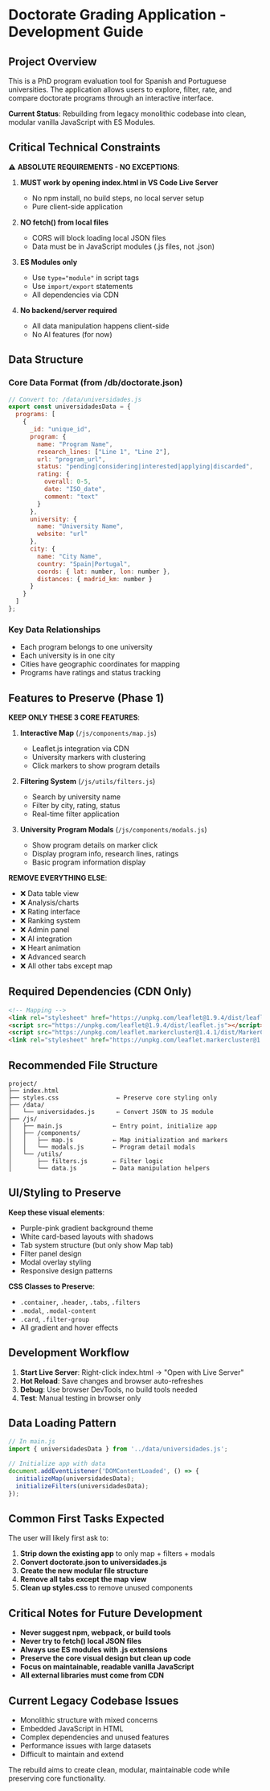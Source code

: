 # Doctorate Grading Application - Development Guide

## Project Overview

This is a PhD program evaluation tool for Spanish and Portuguese universities. The application allows users to explore, filter, rate, and compare doctorate programs through an interactive interface.

**Current Status**: Rebuilding from legacy monolithic codebase into clean, modular vanilla JavaScript with ES Modules.

## Critical Technical Constraints

⚠️ **ABSOLUTE REQUIREMENTS - NO EXCEPTIONS**:

1. **MUST work by opening index.html in VS Code Live Server**
   - No npm install, no build steps, no local server setup
   - Pure client-side application

2. **NO fetch() from local files** 
   - CORS will block loading local JSON files
   - Data must be in JavaScript modules (.js files, not .json)

3. **ES Modules only**
   - Use `type="module"` in script tags
   - Use `import/export` statements
   - All dependencies via CDN

4. **No backend/server required**
   - All data manipulation happens client-side
   - No AI features (for now)

## Data Structure

### Core Data Format (from /db/doctorate.json)
```javascript
// Convert to: /data/universidades.js
export const universidadesData = {
  programs: [
    {
      _id: "unique_id",
      program: {
        name: "Program Name",
        research_lines: ["Line 1", "Line 2"],
        url: "program_url", 
        status: "pending|considering|interested|applying|discarded",
        rating: {
          overall: 0-5,
          date: "ISO_date",
          comment: "text"
        }
      },
      university: {
        name: "University Name",
        website: "url"
      },
      city: {
        name: "City Name", 
        country: "Spain|Portugal",
        coords: { lat: number, lon: number },
        distances: { madrid_km: number }
      }
    }
  ]
};
```

### Key Data Relationships
- Each program belongs to one university
- Each university is in one city
- Cities have geographic coordinates for mapping
- Programs have ratings and status tracking

## Features to Preserve (Phase 1)

**KEEP ONLY THESE 3 CORE FEATURES**:

1. **Interactive Map** (`/js/components/map.js`)
   - Leaflet.js integration via CDN
   - University markers with clustering
   - Click markers to show program details

2. **Filtering System** (`/js/utils/filters.js`) 
   - Search by university name
   - Filter by city, rating, status
   - Real-time filter application

3. **University Program Modals** (`/js/components/modals.js`)
   - Show program details on marker click
   - Display program info, research lines, ratings
   - Basic program information display

**REMOVE EVERYTHING ELSE**:
- ❌ Data table view
- ❌ Analysis/charts
- ❌ Rating interface
- ❌ Ranking system
- ❌ Admin panel
- ❌ AI integration
- ❌ Heart animation
- ❌ Advanced search
- ❌ All other tabs except map

## Required Dependencies (CDN Only)

```html
<!-- Mapping -->
<link rel="stylesheet" href="https://unpkg.com/leaflet@1.9.4/dist/leaflet.css" />
<script src="https://unpkg.com/leaflet@1.9.4/dist/leaflet.js"></script>
<script src="https://unpkg.com/leaflet.markercluster@1.4.1/dist/MarkerCluster.js"></script>
<link rel="stylesheet" href="https://unpkg.com/leaflet.markercluster@1.4.1/dist/MarkerCluster.css" />
```

## Recommended File Structure

```
project/
├── index.html                 
├── styles.css                ← Preserve core styling only
├── /data/
│   └── universidades.js      ← Convert JSON to JS module
├── /js/
│   ├── main.js              ← Entry point, initialize app
│   ├── /components/
│   │   ├── map.js           ← Map initialization and markers
│   │   └── modals.js        ← Program detail modals
│   └── /utils/
│       ├── filters.js       ← Filter logic
│       └── data.js          ← Data manipulation helpers
```

## UI/Styling to Preserve

**Keep these visual elements**:
- Purple-pink gradient background theme
- White card-based layouts with shadows
- Tab system structure (but only show Map tab)
- Filter panel design
- Modal overlay styling
- Responsive design patterns

**CSS Classes to Preserve**:
- `.container`, `.header`, `.tabs`, `.filters`
- `.modal`, `.modal-content` 
- `.card`, `.filter-group`
- All gradient and hover effects

## Development Workflow

1. **Start Live Server**: Right-click index.html → "Open with Live Server"
2. **Hot Reload**: Save changes and browser auto-refreshes
3. **Debug**: Use browser DevTools, no build tools needed
4. **Test**: Manual testing in browser only

## Data Loading Pattern

```javascript
// In main.js
import { universidadesData } from '../data/universidades.js';

// Initialize app with data
document.addEventListener('DOMContentLoaded', () => {
  initializeMap(universidadesData);
  initializeFilters(universidadesData);
});
```

## Common First Tasks Expected

The user will likely first ask to:
1. **Strip down the existing app** to only map + filters + modals
2. **Convert doctorate.json to universidades.js** 
3. **Create the new modular file structure**
4. **Remove all tabs except the map view**
5. **Clean up styles.css** to remove unused components

## Critical Notes for Future Development

- **Never suggest npm, webpack, or build tools**
- **Never try to fetch() local JSON files** 
- **Always use ES modules with .js extensions**
- **Preserve the core visual design but clean up code**
- **Focus on maintainable, readable vanilla JavaScript**
- **All external libraries must come from CDN**

## Current Legacy Codebase Issues

- Monolithic structure with mixed concerns
- Embedded JavaScript in HTML
- Complex dependencies and unused features
- Performance issues with large datasets
- Difficult to maintain and extend

The rebuild aims to create clean, modular, maintainable code while preserving core functionality.